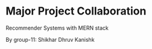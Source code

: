 # Major Project Collaboration

Recommender Systems with MERN stack

By group-11: Shikhar Dhruv Kanishk

